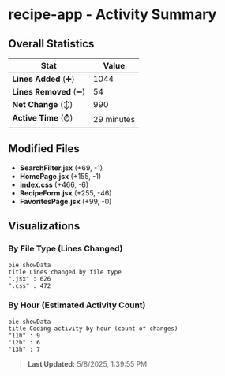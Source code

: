 # recipe-app - Activity Summary 

## Overall Statistics

| Stat                   | Value                                                             |
| ---------------------- | ----------------------------------------------------------------- |
| **Lines Added** (➕)   | 1044                                          |
| **Lines Removed** (➖) | 54                                        |
| **Net Change** (↕)    | 990                |
| **Active Time** (⌚)   | 29 minutes |


## Modified Files
- **SearchFilter.jsx** (+69, -1)
- **HomePage.jsx** (+155, -1)
- **index.css** (+466, -6)
- **RecipeForm.jsx** (+255, -46)
- **FavoritesPage.jsx** (+99, -0)

## Visualizations

### By File Type (Lines Changed)

```mermaid
pie showData
title Lines changed by file type
".jsx" : 626
".css" : 472
```

### By Hour (Estimated Activity Count)

```mermaid
pie showData
title Coding activity by hour (count of changes)
"11h" : 9
"12h" : 6
"13h" : 7
```


> **Last Updated:** 5/8/2025, 1:39:55 PM